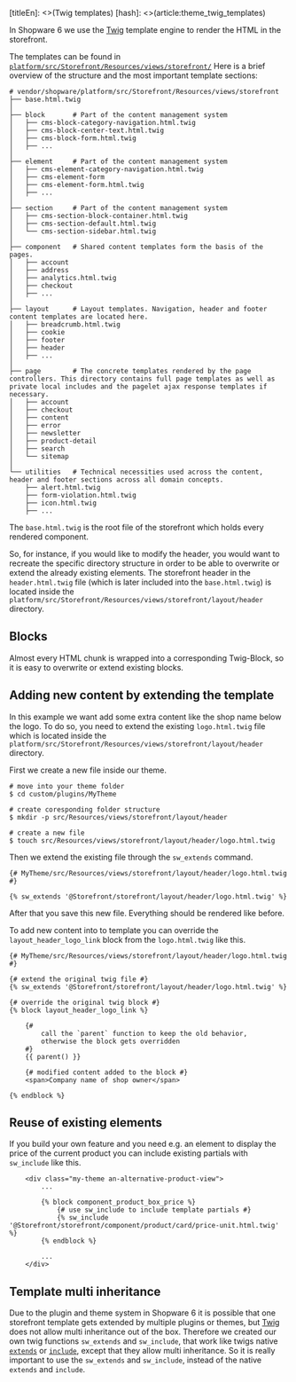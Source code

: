 [titleEn]: <>(Twig templates)
[hash]: <>(article:theme_twig_templates)

In Shopware 6 we use the [Twig](https://twig.symfony.com/) template engine to render the HTML in the storefront.

The templates can be found in [`platform/src/Storefront/Resources/views/storefront/`](https://github.com/shopware/platform/tree/master/src/Storefront/Resources/views) 
Here is a brief overview of the structure and the most important template sections:

```
# vendor/shopware/platform/src/Storefront/Resources/views/storefront
├── base.html.twig
│
├── block       # Part of the content management system
│   ├── cms-block-category-navigation.html.twig
│   ├── cms-block-center-text.html.twig
│   ├── cms-block-form.html.twig
│   ├── ...
│
├── element     # Part of the content management system
│   ├── cms-element-category-navigation.html.twig
│   ├── cms-element-form
│   ├── cms-element-form.html.twig
│   ├── ...
│
├── section     # Part of the content management system
│   ├── cms-section-block-container.html.twig
│   ├── cms-section-default.html.twig
│   └── cms-section-sidebar.html.twig
│
├── component   # Shared content templates form the basis of the pages.
│   ├── account
│   ├── address
│   ├── analytics.html.twig
│   ├── checkout
│   ├── ...
│
├── layout      # Layout templates. Navigation, header and footer content templates are located here.
│   ├── breadcrumb.html.twig
│   ├── cookie
│   ├── footer
│   ├── header
│   ├── ...
│
├── page        # The concrete templates rendered by the page controllers. This directory contains full page templates as well as private local includes and the pagelet ajax response templates if necessary.
│   ├── account
│   ├── checkout
│   ├── content
│   ├── error
│   ├── newsletter
│   ├── product-detail
│   ├── search
│   └── sitemap
│
└── utilities   # Technical necessities used across the content, header and footer sections across all domain concepts.   
    ├── alert.html.twig
    ├── form-violation.html.twig
    ├── icon.html.twig
    ├── ...
```

The `base.html.twig` is the root file of the storefront which holds every rendered component.

So, for instance, if you would like to modify the header, you would want to recreate the specific directory structure in order to be able to overwrite or extend the already existing elements. The storefront header in the `header.html.twig` file (which is later included into the `base.html.twig`) is located inside the `platform/src/Storefront/Resources/views/storefront/layout/header` directory.

## Blocks

Almost every HTML chunk is wrapped into a corresponding Twig-Block, so it is easy to overwrite or extend existing blocks.

## Adding new content by extending the template

In this example we want add some extra content like the shop name below the logo. To do so, you need to extend the existing `logo.html.twig` file which is located inside the `platform/src/Storefront/Resources/views/storefront/layout/header` directory.

First we create a new file inside our theme.

```shell
# move into your theme folder
$ cd custom/plugins/MyTheme

# create coresponding folder structure
$ mkdir -p src/Resources/views/storefront/layout/header

# create a new file
$ touch src/Resources/views/storefront/layout/header/logo.html.twig
```

Then we extend the existing file through the `sw_extends` command.

```twig
{# MyTheme/src/Resources/views/storefront/layout/header/logo.html.twig #}

{% sw_extends '@Storefront/storefront/layout/header/logo.html.twig' %}
```

After that you save this new file. Everything should be rendered like before.

To add new content into to template you can override the `layout_header_logo_link` block from the `logo.html.twig` like this.

```twig
{# MyTheme/src/Resources/views/storefront/layout/header/logo.html.twig #}

{# extend the original twig file #}
{% sw_extends '@Storefront/storefront/layout/header/logo.html.twig' %}

{# override the original twig block #} 
{% block layout_header_logo_link %}

	{# 
		call the `parent` function to keep the old behavior,
		otherwise the block gets overridden
	#}
	{{ parent() }}
	
	{# modified content added to the block #}
	<span>Company name of shop owner</span>
	
{% endblock %}
```

## Reuse of existing elements

If you build your own feature and you need e.g. an element to display the price of the current product you can
include existing partials with `sw_include` like this.

```twig
    <div class="my-theme an-alternative-product-view">
        ...

        {% block component_product_box_price %}
            {# use sw_include to include template partials #}
            {% sw_include '@Storefront/storefront/component/product/card/price-unit.html.twig' %}
        {% endblock %}

        ...
    </div>
```

## Template multi inheritance

Due to the plugin and theme system in Shopware 6 it is possible that one storefront template gets extended by multiple plugins or themes, but [Twig](https://twig.symfony.com/) does not allow multi inheritance out of the box. 
Therefore we created our own twig functions `sw_extends` and `sw_include`, that work like twigs native [`extends`](https://twig.symfony.com/doc/2.x/tags/extends.html) or [`include`](https://twig.symfony.com/doc/2.x/tags/include.html), except that they allow multi inheritance. 
So it is really important to use the `sw_extends` and `sw_include`, instead of the native `extends` and `include`.
